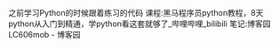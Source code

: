 之前学习Python的时候跟着练习的代码     课程:黑马程序员python教程，8天python从入门到精通，学python看这套就够了_哔哩哔哩_bilibili      笔记:博客园LC606mob - 博客园
